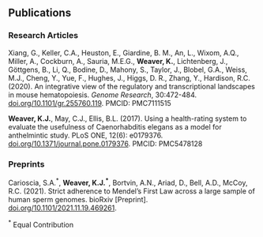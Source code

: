 ## Publications

### Research Articles

Xiang, G., Keller, C.A., Heuston, E., Giardine, B. M., An, L., Wixom, A.Q., Miller, A., Cockburn,
A., Sauria, M.E.G., **Weaver, K.**, Lichtenberg, J., Göttgens, B., Li, Q., Bodine, D., Mahony, S., Taylor, J.,
Blobel, G.A., Weiss, M.J., Cheng, Y., Yue, F., Hughes, J., Higgs, D. R., Zhang, Y., Hardison, R.C.
(2020). An integrative view of the regulatory and transcriptional landscapes in mouse hematopoiesis.
*Genome Research*, 30:472-484. [doi.org/10.1101/gr.255760.119](https://genome.cshlp.org/content/30/3/472). PMCID: PMC7111515

**Weaver, K.J.**, May, C.J., Ellis, B.L. (2017). Using a health-rating system to evaluate the
usefulness of Caenorhabditis elegans as a model for anthelmintic study. PLoS ONE, 12(6): e0179376.
[doi.org/10.1371/journal.pone.0179376](https://journals.plos.org/plosone/article?id=10.1371/journal.pone.0179376). PMCID: PMC5478128

### Preprints

Carioscia, S.A.<sup>\*</sup>, **Weaver, K.J.<sup>\*</sup>**, Bortvin, A.N., Ariad, D., Bell, A.D., McCoy, R.C. (2021). Strict
adherence to Mendel’s First Law across a large sample of human sperm genomes. bioRxiv [Preprint].
[doi.org/10.1101/2021.11.19.469261](https://www.biorxiv.org/content/10.1101/2021.11.19.469261v2).

<sup>\*</sup> Equal Contribution
